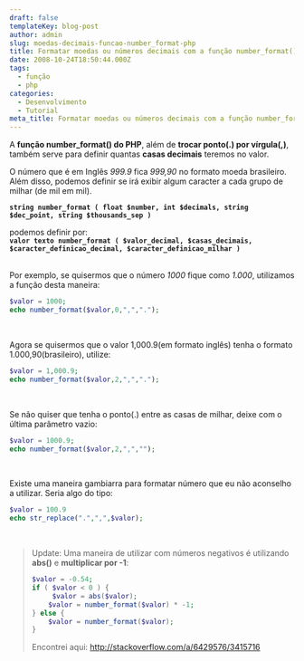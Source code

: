 ```yaml
---
draft: false
templateKey: blog-post
author: admin
slug: moedas-decimais-funcao-number_format-php
title: Formatar moedas ou números decimais com a função number_format() do PHP
date: 2008-10-24T18:50:44.000Z
tags:
  - função
  - php
categories:
  - Desenvolvimento
  - Tutorial
meta_title: Formatar moedas ou números decimais com a função number_format() do PHP
---
```

A **função number_format() do PHP**, além de **trocar ponto(.) por vírgula(,)**, também serve para definir quantas **casas decimais** teremos no valor.

O número que é em Inglês *999.9* fica *999,90* no formato moeda brasileiro.\
Além disso, podemos definir se irá exibir algum caracter a cada grupo de milhar (de mil em mil).

**`string number_format ( float $number, int $decimals, string $dec_point, string $thousands_sep )`**

podemos definir por: \
**`valor texto number_format ( $valor_decimal, $casas_decimais, $caracter_definicao_decimal, $caracter_definicao_milhar )`**\
<br>

Por exemplo, se quisermos que o número *1000* fique como *1.000*, utilizamos a função desta maneira:

```php
$valor = 1000;
echo number_format($valor,0,",",".");
```

<br>

Agora se quisermos que o valor 1,000.9(em formato inglês) tenha o formato 1.000,90(brasileiro), utilize:

```php
$valor = 1,000.9;
echo number_format($valor,2,",",".");
```

<br>

Se não quiser que tenha o ponto(.) entre as casas de milhar, deixe com o última parâmetro vazio:

```php
$valor = 1000.9;
echo number_format($valor,2,",","");
```

<br>

Existe uma maneira gambiarra para formatar número que eu não aconselho a utilizar. Seria algo do tipo:

```php
$valor = 100.9
echo str_replace(".",",",$valor);
```

<br>

> Update: Uma maneira de utilizar com números negativos é utilizando **abs()** e **multiplicar por -1**:
>
> ```php
> $valor = -0.54;
> if ( $valor < 0 ) {
>      $valor = abs($valor);
>     $valor = number_format($valor) * -1;
> } else {
>     $valor = number_format($valor);
> }
> ```
>
> Encontrei aqui: <http://stackoverflow.com/a/6429576/3415716>